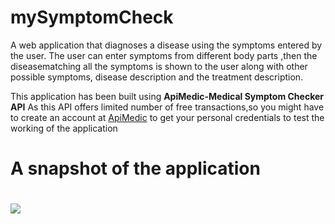 # mySymptomCheck

A web application that diagnoses a disease using the symptoms entered by the user. The user can enter symptoms from different body parts ,then the diseasematching all the symptoms is shown to the user along with other possible symptoms,
disease description and the treatment description.

This application has been built using **ApiMedic-Medical Symptom Checker API** 
As this API offers limited number of free transactions,so you might have to create an account at [ApiMedic](http://apimedic.com) to get your personal credentials to test the working of the application

 # **A snapshot of the application**

 # ![](https://user-images.githubusercontent.com/29385192/34518113-dcbb936a-f0a3-11e7-891f-7090c8ba6ce9.jpg)
